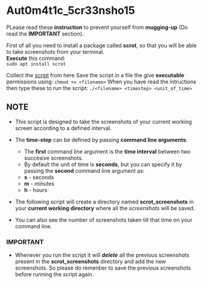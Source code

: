 # Aut0m4t1c_5cr33nsho15

PLease read these **instruction** to prevent yourself from **mugging-up** (Do read the **IMPORTANT** section).<br>

First of all you need to install a package called **scrot**, so that you will be able to take screenshots from your terminal.<br>
**Execute** this command:<br>
`sudo apt install scrot`

Collect the [script](https://github.com/23aryanmathe/Aut0m4t1c_5cr33nsho15/blob/cf9e6a85c3bcc94c99af6de483f7ac4e69895fb1/timed_scrshoot.sh) from here
Save the script in a file the give **executable** permissions using:
`chmod +x <filename>`
When you have read the intructions then type these to run the script:
`./<filename> <timestep> <unit_of_time>`

## NOTE
* This script is designed to take the screenshots of your current working screen according to a defined interval.
* The **time-step** can be defined by passing **command line arguments**:
   * The **first** command line argument is the **time interval** between two succesive screenshots.
   * By default the unit of time is **seconds**, but you can specify it by passing the **second** command line argument as:
    * **s** - seconds
    * **m** - minutes
    * **h** - hours  

* The following script will create a directory named **scrot_screenshots** in your **current working directory** where all the *screenshots* will be saved.
* You can also see the number of screenshots taken till that time on your command line.

### IMPORTANT
* Whenever you run the script it will ***delete*** all the previous screenshots present in the **scrot_screenshots** directory and add the new screenshots. So please do remenber to save the previous screenshots before running the script again.
